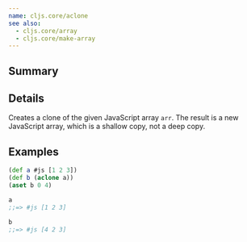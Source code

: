 ```yaml
---
name: cljs.core/aclone
see also:
  - cljs.core/array
  - cljs.core/make-array
---
```


## Summary

## Details

Creates a clone of the given JavaScript array `arr`.  The result is a new
JavaScript array, which is a shallow copy, not a deep copy.

## Examples

```clj
(def a #js [1 2 3])
(def b (aclone a))
(aset b 0 4)

a
;;=> #js [1 2 3]

b
;;=> #js [4 2 3]
```
